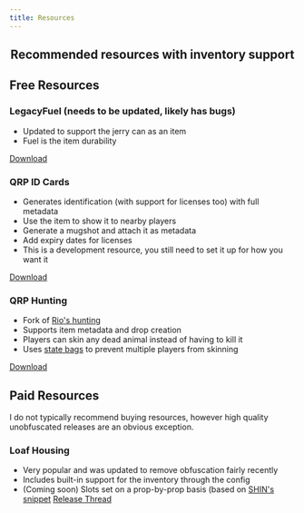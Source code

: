 ```yaml
---
title: Resources
---
```


<h2 align='center'>Recommended resources with inventory support</h2>


## Free Resources

### LegacyFuel (needs to be updated, likely has bugs)
* Updated to support the jerry can as an item
* Fuel is the item durability

[Download](https://github.com/thelindat/LegacyFuel)


### QRP ID Cards
* Generates identification (with support for licenses too) with full metadata
* Use the item to show it to nearby players
* Generate a mugshot and attach it as metadata
* Add expiry dates for licenses
* This is a development resource, you still need to set it up for how you want it

[Download](https://github.com/OfficialNoms/qrp_idcards)


### QRP Hunting
- Fork of [Rio's hunting](https://github.com/Rio358/hunting)
- Supports item metadata and drop creation
- Players can skin any dead animal instead of having to kill it
- Uses [state bags](https://docs.fivem.net/docs/scripting-manual/networking/state-bags/) to prevent multiple players from skinning

[Download](https://github.com/OfficialNoms/hunting)


## Paid Resources
I do not typically recommend buying resources, however high quality unobfuscated releases are an obvious exception.

### Loaf Housing
- Very popular and was updated to remove obfuscation fairly recently
- Includes built-in support for the inventory through the config
- (Coming soon) Slots set on a prop-by-prop basis (based on [SHIN's snippet](https://discord.com/channels/813030955598086174/816673612621938759/857387803435073557)
[Release Thread](https://forum.cfx.re/t/release-paid-esx-loaf-advanced-housing/2168798)
